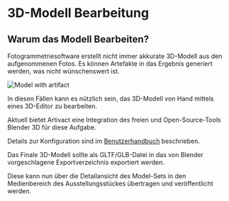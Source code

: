 # 3D-Modell Bearbeitung

## Warum das Modell Bearbeiten?

Fotogrammetriesoftware erstellt nicht immer akkurate 3D-Modell aus den aufgenommenen Fotos.
Es können Artefakte in das Ergebnis generiert werden, was nicht wünschenswert ist.

![Model with artifact](/assets/tutorials/artivact-as-scanner/model-creation-artifact.png)

In diesen Fällen kann es nützlich sein, das 3D-Modell von Hand mittels eines 3D-Editor zu bearbeiten.

Aktuell bietet Artivact eine Integration des freien und Open-Source-Tools Blender 3D für diese Aufgabe.

Details zur Konfiguration sind im [Benutzerhandbuch](../../user-manual/settings/peripherals) beschrieben.

Das Finale 3D-Modell sollte als GLTF/GLB-Datei in das von Blender vorgeschlagene Exportverzeichnis exportiert werden.

Diese kann nun über die Detailansicht des Model-Sets in den Medienbereich des Ausstellungsstückes übertragen und
veröffentlicht werden.
